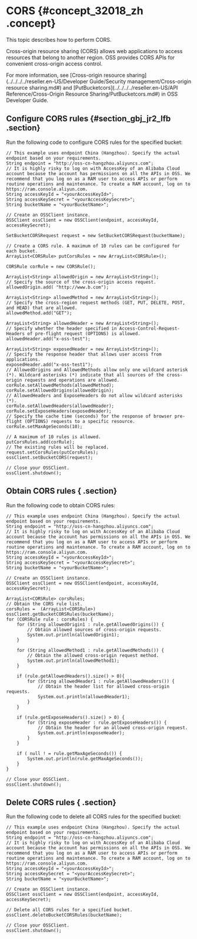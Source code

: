 # CORS {#concept_32018_zh .concept}

This topic describes how to perform CORS.

Cross-origin resource sharing \(CORS\) allows web applications to access resources that belong to another region. OSS provides CORS APIs for convenient cross-origin access control.

For more information, see [Cross-origin resource sharing](../../../../reseller.en-US/Developer Guide/Security management/Cross-origin resource sharing.md#) and [PutBucketcors](../../../../reseller.en-US/API Reference/Cross-Origin Resource Sharing/PutBucketcors.md#) in OSS Developer Guide.

## Configure CORS rules {#section_gbj_jr2_lfb .section}

Run the following code to configure CORS rules for the specified bucket:

```language-java
// This example uses endpoint China (Hangzhou). Specify the actual endpoint based on your requirements.
String endpoint = "http://oss-cn-hangzhou.aliyuncs.com";
// It is highly risky to log on with AccessKey of an Alibaba Cloud account because the account has permissions on all the APIs in OSS. We recommend that you log on as a RAM user to access APIs or perform routine operations and maintenance. To create a RAM account, log on to https://ram.console.aliyun.com.
String accessKeyId = "<yourAccessKeyId>";
String accessKeySecret = "<yourAccessKeySecret>";
String bucketName = "<yourBucketName>";

// Create an OSSClient instance.
OSSClient ossClient = new OSSClient(endpoint, accessKeyId, accessKeySecret);

SetBucketCORSRequest request = new SetBucketCORSRequest(bucketName);

// Create a CORS rule. A maximum of 10 rules can be configured for each bucket.
ArrayList<CORSRule> putCorsRules = new ArrayList<CORSRule>();

CORSRule corRule = new CORSRule();

ArrayList<String> allowedOrigin = new ArrayList<String>();
// Specify the source of the cross-origin access request.
allowedOrigin.add( "http://www.b.com");

ArrayList<String> allowedMethod = new ArrayList<String>();
// Specify the cross-region request methods (GET, PUT, DELETE, POST, and HEAD) that are allowed.
allowedMethod.add("GET");

ArrayList<String> allowedHeader = new ArrayList<String>();
// Specify whether the header specified in Access-Control-Request-Headers of pre-flight request (OPTIONS) is allowed.
allowedHeader.add("x-oss-test");

ArrayList<String> exposedHeader = new ArrayList<String>();
// Specify the response header that allows user access from applications.
exposedHeader.add("x-oss-test1");
// AllowedOrigins and AllowedMethods allow only one wildcard asterisk (*). Wildcard asterisks (*) indicate that all sources of the cross-origin requests and operations are allowed.
corRule.setAllowedMethods(allowedMethod);
corRule.setAllowedOrigins(allowedOrigin);
// AllowedHeaders and ExposeHeaders do not allow wildcard asterisks (*).
corRule.setAllowedHeaders(allowedHeader);
corRule.setExposeHeaders(exposedHeader);
// Specify the cache time (seconds) for the response of browser pre-flight (OPTIONS) requests to a specific resource.
corRule.setMaxAgeSeconds(10);

// A maximum of 10 rules is allowed.
putCorsRules.add(corRule);
// The existing rules will be replaced.
request.setCorsRules(putCorsRules);
ossClient.setBucketCORS(request);

// Close your OSSClient.
ossClient.shutdown();

```

## Obtain CORS rules { .section}

Run the following code to obtain CORS rules:

```language-java
// This example uses endpoint China (Hangzhou). Specify the actual endpoint based on your requirements.
String endpoint = "http://oss-cn-hangzhou.aliyuncs.com";
// It is highly risky to log on with AccessKey of an Alibaba Cloud account because the account has permissions on all the APIs in OSS. We recommend that you log on as a RAM user to access APIs or perform routine operations and maintenance. To create a RAM account, log on to https://ram.console.aliyun.com.
String accessKeyId = "<yourAccessKeyId>";
String accessKeySecret = "<yourAccessKeySecret>";
String bucketName = "<yourBucketName>";

// Create an OSSClient instance.
OSSClient ossClient = new OSSClient(endpoint, accessKeyId, accessKeySecret);

ArrayList<CORSRule> corsRules;
// Obtain the CORS rule list.
corsRules =  (ArrayList<CORSRule>) ossClient.getBucketCORSRules(bucketName);
for (CORSRule rule : corsRules) {
    for (String allowedOrigin1 : rule.getAllowedOrigins()) {
    	// Obtain allowed sources of cross-origin requests.
    	System.out.println(allowedOrigin1);
    }

    for (String allowedMethod1 : rule.getAllowedMethods()) {
    	// Obtain the allowed cross-origin request method.
    	System.out.println(allowedMethod1);
    }

    if (rule.getAllowedHeaders().size() > 0){
    	for (String allowedHeader1 : rule.getAllowedHeaders()) {
    	    // Obtain the header list for allowed cross-origin requests.
    	    System.out.println(allowedHeader1);
    	}
    }

    if (rule.getExposeHeaders().size() > 0) {
        for (String exposeHeader : rule.getExposeHeaders()) {
    	    // Obtain the header for an allowed cross-origin request.
    	    System.out.println(exposeHeader);
        }
    }

    if ( null ! = rule.getMaxAgeSeconds()) {
        System.out.println(rule.getMaxAgeSeconds());
    }
}

// Close your OSSClient.
ossClient.shutdown();

```

## Delete CORS rules { .section}

Run the following code to delete all CORS rules for the specified bucket:

```language-java
// This example uses endpoint China (Hangzhou). Specify the actual endpoint based on your requirements.
String endpoint = "http://oss-cn-hangzhou.aliyuncs.com";
// It is highly risky to log on with AccessKey of an Alibaba Cloud account because the account has permissions on all the APIs in OSS. We recommend that you log on as a RAM user to access APIs or perform routine operations and maintenance. To create a RAM account, log on to https://ram.console.aliyun.com.
String accessKeyId = "<yourAccessKeyId>";
String accessKeySecret = "<yourAccessKeySecret>";
String bucketName = "<yourBucketName>";

// Create an OSSClient instance.
OSSClient ossClient = new OSSClient(endpoint, accessKeyId, accessKeySecret);

// Delete all CORS rules for a specified bucket.
ossClient.deleteBucketCORSRules(bucketName);

// Close your OSSClient.
ossClient.shutdown();

```

